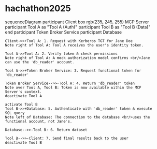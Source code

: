# hachathon2025

sequenceDiagram
    participant Client
    box rgb(235, 245, 255) MCP Server
        participant Tool A as "Tool A (Auth)"
        participant Tool B as "Tool B (Data)"
    end
    participant Token Broker Service
    participant Database

    Client->>+Tool A: 1. Request with Kerberos TGT for Jane Doe
    Note right of Tool A: Tool A receives the user's identity token.
    
    Tool A->>Tool A: 2. Verify token & check permissions
    Note right of Tool A: A mock authorization model confirms <br/>Jane can use the 'db_reader' account.
    
    Tool A->>+Token Broker Service: 3. Request functional token for 'db_reader'
    
    Token Broker Service-->>-Tool A: 4. Return 'db_reader' token
    Note over Tool A, Tool B: Token is now available within the MCP Server's context.
    deactivate Tool A
    
    activate Tool B
    Tool B->>+Database: 5. Authenticate with 'db_reader' token & execute SQL query
    Note left of Database: The connection to the database <br/>uses the functional account, not Jane's.
    
    Database-->>-Tool B: 6. Return dataset
    
    Tool B-->>-Client: 7. Send final results back to the user
    deactivate Tool B

